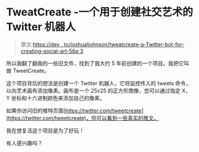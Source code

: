 # TweatCreate -一个用于创建社交艺术的 Twitter 机器人

> 原文:[https://dev . to/joshualjohnson/tweatcreate-a-Twitter-bot-for-creating-social-art-56p 3](https://dev.to/joshualjohnson/tweatcreate-a-twitter-bot-for-creating-social-art-56p3)

所以我翻了翻我的一些旧文件，找到了我大约 5 年前创建的一个项目。我把它叫做 TweetCreate。

这个项目背后的想法是创建一个 Twitter 机器人，它将监控传入的 tweets 命令，以向艺术画布添加像素。画布是一个 25x25 的正方形图像，您可以通过指定 X，Y 坐标和十六进制颜色来添加自己的像素。

如果你访问旧的推特页面[https://twitter.com/tweetcreate](https://twitter.com/tweetcreate)，你可以看到一些真实的推文。

我在想复活这个项目是为了好玩！

有人感兴趣吗？